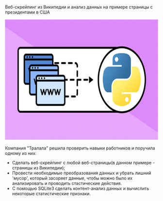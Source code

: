 Веб-скрейпинг из Википедии и анализ данных на примере страницы с президентами в США

<p align="center"><img src="https://github.com/ArtemPlgn/Data_analyst_project/blob/main/american_pres/web_scr.jpg" alt="Data_analyst_project/blob/main/games_sales/games" border="0" style='width:600px;height:400px'/>

Компания "Тралала" решила проверить навыки работников и поручила одному из них:

- Сделать веб-скрейпинг с любой веб-страницы(в данном примере - страницы из Википедии);
- Провести необходимые преобразования данных и убрать лишний 'мусор', который засоряет данные, чтобы можно было их анализировать и проводить стастические действия.
- С помощью SQLite3 сделать контент-анализ данных и вычислить некоторые статистические признаки.
